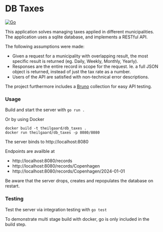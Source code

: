 # DB Taxes

[![Go](https://github.com/theilgaard/db_taxes/actions/workflows/unittest.yml/badge.svg?branch=master)](https://github.com/theilgaard/db_taxes/actions/workflows/unittest.yml)

This application solves managing taxes applied in different municipalities. The application uses a sqlite database, and implements a RESTful API.

The following assumptions were made:
* Given a request for a municipality with overlapping result, the most specific result is returned (eg. Daily, Weekly,  Monthly, Yearly).
* Responses are the entire record in scope for the request. Ie. a full JSON object is returned, instead of just the tax rate as a number.
* Users of the API are satisfied with non-technical error descriptions.

The project furthermore includes a [Bruno](https://www.usebruno.com/) collection for easy API testing.

### Usage

Build and start the server with
`go run .`

Or by using Docker 
```
docker build -t theilgaard/db_taxes .
docker run theilgaard/db_taxes -p 8080/8080
``` 

The server binds to http://localhost:8080

Endpoints are availble at 
* http://localhost:8080/records
* http://localhost:8080/records/Copenhagen
* http://localhost:8080/records/Copenhagen/2024-01-01

Be aware that the server drops, creates and repopulates the database on restart.

### Testing

Test the server via integration testing with
`go test`

To demonstrate multi stage build with docker, go is only included in the build step.
